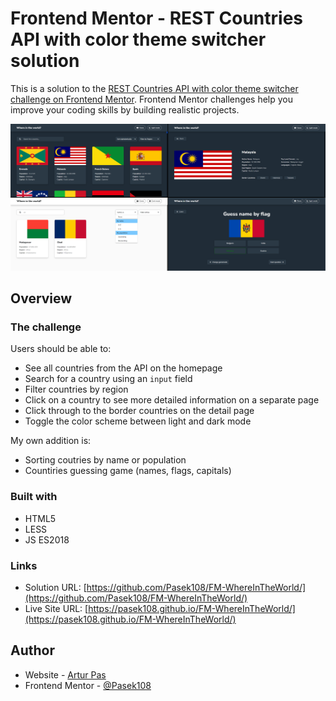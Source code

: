 # Frontend Mentor - REST Countries API with color theme switcher solution

This is a solution to the [REST Countries API with color theme switcher challenge on Frontend Mentor](https://www.frontendmentor.io/challenges/rest-countries-api-with-color-theme-switcher-5cacc469fec04111f7b848ca). Frontend Mentor challenges help you improve your coding skills by building realistic projects. 

![](./screenshot.png)

## Overview

### The challenge
Users should be able to:
- See all countries from the API on the homepage
- Search for a country using an `input` field
- Filter countries by region
- Click on a country to see more detailed information on a separate page
- Click through to the border countries on the detail page
- Toggle the color scheme between light and dark mode 

My own addition is: 
- Sorting coutries by name or population
- Countiries guessing game (names, flags, capitals)

### Built with
- HTML5
- LESS
- JS ES2018

### Links
- Solution URL: [https://github.com/Pasek108/FM-WhereInTheWorld/](https://github.com/Pasek108/FM-WhereInTheWorld/)
- Live Site URL: [https://pasek108.github.io/FM-WhereInTheWorld/](https://pasek108.github.io/FM-WhereInTheWorld/)

## Author
- Website - [Artur Pas](https://pas-artur.000webhostapp.com)
- Frontend Mentor - [@Pasek108](https://www.frontendmentor.io/profile/Pasek108)
